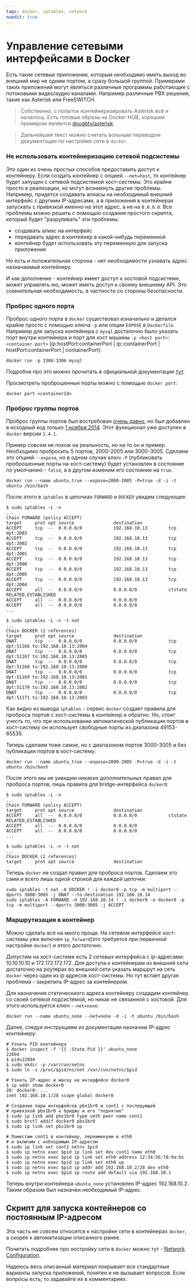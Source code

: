 ```yaml
---
tags: docker, iptables, network
noedit: true
---
```


# Управление сетевыми интерфейсами в Docker

Есть такие сетевые приложения, которым необходимо иметь выход во внешний мир не одним портом, а сразу большой группой. Примерами таких приложений могут являться различные программы работающие с потоковыми видео/аудио каналами. Например различные PBX решения, такие как Asterisk или FreeSWITCH.

> Собственно, с попыток контейнеризировать Asterisk всё и началось. Есть готовые образы на Docker HUB, хорошим примером является [dougbtv/asterisk](https://registry.hub.docker.com/u/dougbtv/asterisk/).

> Дальнейший текст можно считать вольным переводом документации по настройке сети в `docker`.

### Не использовать контейнеризацию сетевой подсистемы

Это один из очень простых способов предоставить доступ к контейнеру. Если создать контейнер с опцией `--net=host`, то контейнер будет запущен с сетевой подсистемой хост-системы. Это крайне просто в реализации, но могут возникнуть другие проблемы. Например, придется создавать алиасы на необходимый внешний интерфейс с другими IP-адресами, а в приложения в контейнерах запускать с привязкой именно на этот адрес, а не на `0.0.0.0`. Все проблемы можно решить с помощью создания простого скрипта, который будет "разруливать" эти проблемы:
* создавать алиас на интерфейс
* передавать адрес в контейнер в какой-нибудь переменной
* контейнер будет использовать эту переменную для запуска приложения

Но есть и положительная сторона - нет необходимости узнавать адрес назначаемый контейнеру.

И как дополнение - контейнер имеет доступ к хостовой подсистеме, может управлять ею, может иметь доступ к своему внешнему API. Это сомнительная необходимость, в частности со стороны безопасности.

### Проброс одного порта

Проброс одного порта в `docker` существовал изначально и делался крайне просто с помощью ключа `-p` или опции `EXPOSE` в `Dockerfile`. Например для запуска контейнера с `mysql` достаточно было указать порт внутри контейнера и порт для хост машины `-p <host port>:<container port>` (ip:hostPort:containerPort | ip::containerPort | hostPort:containerPort | containerPort):

    docker run -p 3306:3306 mysql

Подробне про это можно прочитать в официальной документации [тут](https://docs.docker.com/userguide/dockerlinks/#network-port-mapping-refresher).

Просмотреть проброшенные порты можно с помощью `docker port`:

    docker port <containerId>

### Проброс группы портов

Проброс группы портов был востребован [очень давно](https://github.com/docker/docker/issues/1834), но был добавлен в исходный код только [1 ноября 2014](https://github.com/docker/docker/commit/92bb49720199918b808bcb7544b69f16e3d45c49). Этот функционал уже доступен в `docker` версии `1.4.1`.

Пример совсем не похож на реальность, но на то он и пример. Необходимо пробросить 5 портов, 2000-2005 или 3000-3005. Сделаем это опцией `--expose`, но в одном случае ключ `-P` (публиковать проброшенные порты на хост-систему) будет установлен в состояние по умолчанию - `false`, а в другом изменим его состояние на `true`.

    docker run --name ubuntu_true --expose=2000-2005 -P=true -d -i -t ubuntu /bin/bash

После этого в `iptables` в цепочках `FORWARD` и `DOCKER` увидим следующее:

    $ sudo iptables -L -n
    ...
    Chain FORWARD (policy ACCEPT)
    target     prot opt source               destination
    ACCEPT     tcp  --  0.0.0.0/0            192.168.10.13        tcp dpt:2003
    ACCEPT     tcp  --  0.0.0.0/0            192.168.10.13        tcp dpt:2002
    ACCEPT     tcp  --  0.0.0.0/0            192.168.10.13        tcp dpt:2001
    ACCEPT     tcp  --  0.0.0.0/0            192.168.10.13        tcp dpt:2000
    ACCEPT     tcp  --  0.0.0.0/0            192.168.10.13        tcp dpt:2005
    ACCEPT     tcp  --  0.0.0.0/0            192.168.10.13        tcp dpt:2004
    ACCEPT     all  --  0.0.0.0/0            0.0.0.0/0            ctstate RELATED,ESTABLISHED
    ACCEPT     all  --  0.0.0.0/0            0.0.0.0/0
    ACCEPT     all  --  0.0.0.0/0            0.0.0.0/0
    ...

    $ sudo iptables -L -n -t nat
    ...
    Chain DOCKER (2 references)
    target     prot opt source               destination
    DNAT       tcp  --  0.0.0.0/0            0.0.0.0/0            tcp dpt:51166 to:192.168.10.13:2004
    DNAT       tcp  --  0.0.0.0/0            0.0.0.0/0            tcp dpt:51167 to:192.168.10.13:2005
    DNAT       tcp  --  0.0.0.0/0            0.0.0.0/0            tcp dpt:51168 to:192.168.10.13:2000
    DNAT       tcp  --  0.0.0.0/0            0.0.0.0/0            tcp dpt:51169 to:192.168.10.13:2001
    DNAT       tcp  --  0.0.0.0/0            0.0.0.0/0            tcp dpt:51170 to:192.168.10.13:2002
    DNAT       tcp  --  0.0.0.0/0            0.0.0.0/0            tcp dpt:51171 to:192.168.10.13:2003

Как видно из вывода `iptables` - сервис `docker` создает правила для проброса портов с хост-системы в контейнер и обратно. Но, стоит учесть то, что при использовании автоматической публикации портов в хост-систему он использует свободные порты из диапазона 49153-65535.

Теперь сделаем тоже самое, но с диапазоном портов 3000-3005 и без публикации портов в хост-систему:

    docker run --name ubuntu_true --expose=2000-2005 -P=true -d -i -t ubuntu /bin/bash

После этого мы не уивидим никаких дополнительных правил для проброса портов, лишь правила для bridge-интерфейса `docker0`:

    $ sudo iptables -L -n
    ...
    Chain FORWARD (policy ACCEPT)
    target     prot opt source               destination
    ACCEPT     all  --  0.0.0.0/0            0.0.0.0/0            ctstate RELATED,ESTABLISHED
    ACCEPT     all  --  0.0.0.0/0            0.0.0.0/0
    ACCEPT     all  --  0.0.0.0/0            0.0.0.0/0
    ...

    $ sudo iptables -L -n -t nat
    ...
    Chain DOCKER (2 references)
    target     prot opt source               destination

Теперь `docker` не создал правил для проброса портов. Сделаем это сами и всего лишь одной строкой для каждой цепочки:

    sudo iptables -t nat -A DOCKER ! -i docker0 -p tcp -m multiport --dports 3000:3005 -j DNAT --to-destination 192.168.10.14
    sudo iptables -A FORWARD -d 192.168.10.14 ! -i docker0 -o docker0 -p tcp -m multiport --dports 3000:3005 -j ACCEPT

### Маршрутизация в контейнер

Можно сделать всё на много проще. На сетевом интерфейсе хост-системы уже включен `ip_forward`(это требуется при первичной настройке `docker`) и этого достаточно.

Допустим на хост-системе есть 2 сетевых интерфейса с ip-адресами: 10.10.10.10 и 172.172.172.172. Для доступа к контейнерам из внешней сети достаточно на роутерах во внешней сети указать маршрут на сеть `docker` через один из ip адресов хост-системы. Но тут встает другая проблема - закрепить IP-адрес за контейнером.

Для назначения статическиого адреса контейнеру создадим контейнер со своей сетевой подсистемой, но никак не связанной с хостовой. Для этого используется ключ `--net=none`:

    docker run --name ubuntu_none --net=none -d -i -t ubuntu /bin/bash

Далее, следуя инструкциям из документации назначим IP-адрес контейнеру:

    # Узнать PID контейнера
    $ docker inspect -f '{{ .State.Pid }}' ubuntu_none
    22894
    $ pid=22894
    $ sudo mkdir -p /var/run/netns
    $ sudo ln -s /proc/$pid/ns/net /var/run/netns/$pid

    # Узнать IP-адрес и маску на интерфейсе docker0
    $ ip addr show docker0
    20: docker0: ...
    inet 192.168.10.1/28 scope global docker0

    # Создание пары интерфейсов pbx1br0 и cont1 с последующей
    # привязкой pbx1br0 к бриджу и его "поднятие"
    $ sudo ip link add pbx1br0 type veth peer name cont1
    $ sudo brctl addif docker0 pbx1br0
    $ sudo ip link set pbx1br0 up

    # Поместим cont1 в контейнер, переименуем в eth0
    # и включим с нобходимым IP-адресом
    $ sudo ip link set cont1 netns $pid
    $ sudo ip netns exec $pid ip link set dev cont1 name eth0
    $ sudo ip netns exec $pid ip link set eth0 address 12:34:56:78:9a:bc
    $ sudo ip netns exec $pid ip link set eth0 up
    $ sudo ip netns exec $pid ip addr add 192.168.10.2/28 dev eth0
    $ sudo ip netns exec $pid ip route add default via 192.168.10.1

Теперь внутри контейнера `ubuntu_none` установлен IP-адрес 192.168.10.2. Таким образом был назначен необходимый IP-адрес.

## Скрипт для запуска контейнеров со постоянным IP-адресом

Эта часть не совсем относится к настройке сети в контейнерах `docker`, а скорее к автоматизации описанного ранее.

<script src="https://gist.github.com/sattellite/561f85286478954c3a53.js"></script>

Почитать подробнее про ностройку сети в `docker` можно тут - [Network Configuration](https://docs.docker.com/articles/networking/).

Надеюсь весь описанный материал покрывает все стандартные варианты запуска приложений, понятен и не вызывает вопросов. Если вопросы есть, то задавайте их в комментариях.


